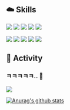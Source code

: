 ## :cloud: __Skills__
<img src="https://img.shields.io/badge/java-007396?style=for-the-badge&logo=java&logoColor=white"> <img src="https://img.shields.io/badge/spring-blue?style=for-the-badge&logo=spring&logoColor=white"> <img src="https://img.shields.io/badge/spring boot-6DB33F?style=for-the-badge&logo=springboot&logoColor=white"> <img src="https://img.shields.io/badge/junit5-25A162?style=for-the-badge&logo=junit5&logoColor=white"> <img src="https://img.shields.io/badge/gradle-02303A?style=for-the-badge&logo=gradle&logoColor=white">  

<img src="https://img.shields.io/badge/mysql-blue?style=for-the-badge&logo=mysql&logoColor=white"> <img src="https://img.shields.io/badge/redis-red?style=for-the-badge&logo=redis&logoColor=white"> <img src="https://img.shields.io/badge/kafka-231F20?style=for-the-badge&logo=apache kafka&logoColor=white"> <img src="https://img.shields.io/badge/docker-2496ED?style=for-the-badge&logo=docker&logoColor=white"> <img src="https://img.shields.io/badge/aws-232F3E?style=for-the-badge&logo=amazon aws&logoColor=white">

## :rocket: __Activity__
<!-- - [컬리 기술 블로그 기고 - Spring Redisson Distributed Lock](https://helloworld.kurly.com/blog/distributed-redisson-lock) -->
<!-- - [우아한테크캠프pro 5기 리뷰어(2022.10 ~ 2022.12)](https://devoong2.tistory.com/entry/%EC%9A%B0%EC%95%84%ED%95%9C%ED%85%8C%ED%81%AC%EC%BA%A0%ED%94%84PRO-5%EA%B8%B0-%EB%A6%AC%EB%B7%B0%EC%96%B4-%ED%9A%8C%EA%B3%A0) -->
<!-- - [우아한테크캠프pro 4기 수료(2022.05 ~ 2022.07)](https://edu.nextstep.camp/c/lqsBs7x0/) -->

### ㅋㅋㅋㅋㅋ.. 👋

![](https://komarev.com/ghpvc/?username=limwoobin&label=views&color=blue)

[![Anurag's github stats](https://github-readme-stats.vercel.app/api?username=limwoobin&theme=tokyonight&show_icons=true)](https://github.com/anuraghazra/github-readme-stats)

